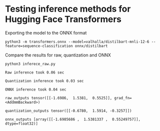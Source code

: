 # Testing inference methods for Hugging Face Transformers

Exporting the model to the ONNX format

```python3 -m transformers.onnx --model=valhalla/distilbart-mnli-12-6 --feature=sequence-classification onnx/distilbart```

Compare the results for raw, quantization and ONNX

```python3 inferece_raw.py```

```
Raw inference took 0.06 sec

Quantization inference took 0.03 sec

ONNX inference took 0.04 sec

raw_outputs tensor([[-1.6986,  1.5381,  0.5525]], grad_fn=<AddmmBackward>)

quantization_outputs tensor([[-0.6780,  1.5914, -0.3257]])

onnx_outputs [array([[-1.6985686 ,  1.5381337 ,  0.55249757]], dtype=float32)]
```